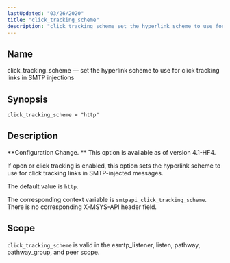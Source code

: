 ```yaml
---
lastUpdated: "03/26/2020"
title: "click_tracking_scheme"
description: "click tracking scheme set the hyperlink scheme to use for click tracking links in SMTP injections click tracking scheme http Configuration Change This option is available as of version 4 1 HF 4 If open or click tracking is enabled this option sets the hyperlink scheme to use for click..."
---
```


<a name="config.click_tracking_scheme"></a> 
## Name

click_tracking_scheme — set the hyperlink scheme to use for click tracking links in SMTP injections

## Synopsis

`click_tracking_scheme = "http"`

<a name="idp23800144"></a> 
## Description

**Configuration Change. ** This option is available as of version 4.1-HF4.

If open or click tracking is enabled, this option sets the hyperlink scheme to use for click tracking links in SMTP-injected messages.

The default value is `http`.

The corresponding context variable is `smtpapi_click_tracking_scheme`. There is no corresponding X-MSYS-API header field.

<a name="idp23805648"></a> 
## Scope

`click_tracking_scheme` is valid in the esmtp_listener, listen, pathway, pathway_group, and peer scope.